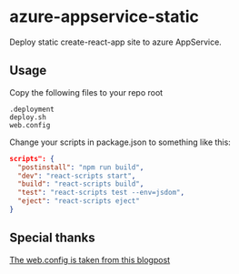 # azure-appservice-static
Deploy static create-react-app site to azure AppService.

## Usage

Copy the following files to your repo root
```
.deployment
deploy.sh
web.config
```

Change your scripts in package.json to something like this:
```json
scripts": {
  "postinstall": "npm run build",
  "dev": "react-scripts start",
  "build": "react-scripts build",
  "test": "react-scripts test --env=jsdom",
  "eject": "react-scripts eject"
}
```

## Special thanks

[The web.config is taken from this blogpost](https://medium.com/@to_pe/deploying-create-react-app-on-microsoft-azure-c0f6686a4321#.kvehlxn7k)
